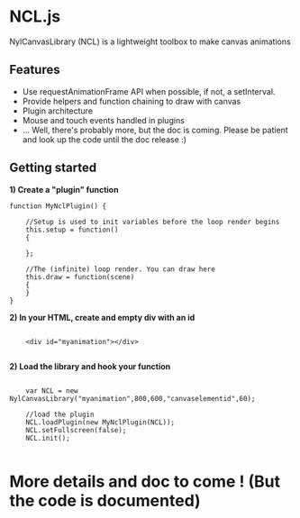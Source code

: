 # NCL.js
NylCanvasLibrary (NCL) is a lightweight toolbox to make canvas animations 

## Features
* Use requestAnimationFrame API when possible, if not, a setInterval.
* Provide helpers and function chaining to draw with canvas
* Plugin architecture
* Mouse and touch events handled in plugins
* ... Well, there's probably more, but the doc is coming. Please be patient and look up the code until the doc release :)


## Getting started

**1) Create a "plugin" function**

```
function MyNclPlugin() {

	//Setup is used to init variables before the loop render begins
	this.setup = function()
	{
	
	};
	
	//The (infinite) loop render. You can draw here
	this.draw = function(scene)
	{
	}
}
```

**2) In your HTML, create and empty div with an id**

```

	<div id="myanimation"></div>
	
```

**2) Load the library and hook your function**

```

	var NCL = new NylCanvasLibrary("myanimation",800,600,"canvaselementid",60);
	
	//load the plugin
	NCL.loadPlugin(new MyNclPlugin(NCL));
	NCL.setFullscreen(false);
	NCL.init();
	
```

# More details and doc to come ! (But the code is documented)

